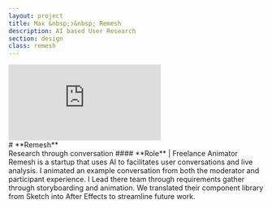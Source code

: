 ```yaml
---
layout: project
title: Max &nbsp;❭&nbsp; Remesh
description: AI based User Research
section: design
class: remesh
---
```


<div class="order-flip">
<div class="content two-thirds">
  <div class="video">
    <iframe src="https://player.vimeo.com/video/509438727?autoplay=1&loop=1&title=0&byline=0&portrait=0" frameborder="0" webkitallowfullscreen mozallowfullscreen allowfullscreen></iframe>
  </div>
</div>
<div class="content third" markdown="1">
# **Remesh**<br>Research through conversation
#### **Role** | Freelance Animator  
Remesh is a startup that uses AI to facilitates user conversations and live analysis. I animated an example conversation from both the moderator and participant experience. I Lead there team through requirements gather through storyboarding and animation. We translated their component library from Sketch into After Effects to streamline future work.
</div>
</div>

<script src="https://player.vimeo.com/api/player.js"></script>
